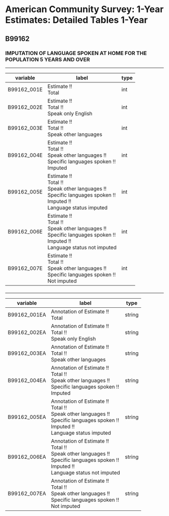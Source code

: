 # American Community Survey: 1-Year Estimates: Detailed Tables 1-Year

## B99162

### IMPUTATION OF LANGUAGE SPOKEN AT HOME FOR THE POPULATION 5 YEARS AND OVER

___

| variable | label | type |
| ----- | ----- | ----- |
| B99162_001E | Estimate !!<br>Total | int |
| B99162_002E | Estimate !!<br>Total !!<br>Speak only English | int |
| B99162_003E | Estimate !!<br>Total !!<br>Speak other languages | int |
| B99162_004E | Estimate !!<br>Total !!<br>Speak other languages !!<br>Specific languages spoken !!<br>Imputed | int |
| B99162_005E | Estimate !!<br>Total !!<br>Speak other languages !!<br>Specific languages spoken !!<br>Imputed !!<br>Language status imputed | int |
| B99162_006E | Estimate !!<br>Total !!<br>Speak other languages !!<br>Specific languages spoken !!<br>Imputed !!<br>Language status not imputed | int |
| B99162_007E | Estimate !!<br>Total !!<br>Speak other languages !!<br>Specific languages spoken !!<br>Not imputed | int |
### 

___

| variable | label | type |
| ----- | ----- | ----- |
| B99162_001EA | Annotation of Estimate !!<br>Total | string |
| B99162_002EA | Annotation of Estimate !!<br>Total !!<br>Speak only English | string |
| B99162_003EA | Annotation of Estimate !!<br>Total !!<br>Speak other languages | string |
| B99162_004EA | Annotation of Estimate !!<br>Total !!<br>Speak other languages !!<br>Specific languages spoken !!<br>Imputed | string |
| B99162_005EA | Annotation of Estimate !!<br>Total !!<br>Speak other languages !!<br>Specific languages spoken !!<br>Imputed !!<br>Language status imputed | string |
| B99162_006EA | Annotation of Estimate !!<br>Total !!<br>Speak other languages !!<br>Specific languages spoken !!<br>Imputed !!<br>Language status not imputed | string |
| B99162_007EA | Annotation of Estimate !!<br>Total !!<br>Speak other languages !!<br>Specific languages spoken !!<br>Not imputed | string |

